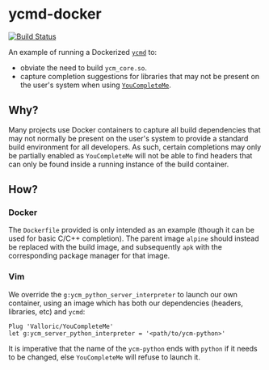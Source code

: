# ycmd-docker

[![Build
Status](https://travis-ci.org/AlexandreCarlton/ycmd-docker.svg?branch=master)](https://travis-ci.org/AlexandreCarlton/ycmd-docker)

An example of running a Dockerized [`ycmd`](https://github.com/Valloric/ycmd) to:
 - obviate the need to build `ycm_core.so`.
 - capture completion suggestions for libraries that may not be present on the
   user's system when using [`YouCompleteMe`](https://github.com/Valloric/YouCompleteMe).

## Why?

Many projects use Docker containers to capture all build dependencies that may
not normally be present on the user's system to provide a standard build
environment for all developers.
As such, certain completions may only be partially enabled as `YouCompleteMe`
will not be able to find headers that can only be found inside a running
instance of the build container.

## How?

### Docker

The `Dockerfile` provided is only intended as an example (though it can be used
for basic C/C++ completion).
The parent image `alpine` should instead be replaced with the build image, and
subsequently `apk` with the corresponding package manager for that image.


### Vim
We override the `g:ycm_python_server_interpreter` to launch our own container,
using an image which has both our dependencies (headers, libraries, etc) and
`ycmd`:

```vim
Plug 'Valloric/YouCompleteMe'
let g:ycm_server_python_interpreter = '<path/to/ycm-python>'
```

It is imperative that the name of the `ycm-python` ends with `python` if it
needs to be changed, else `YouCompleteMe` will refuse to launch it.
